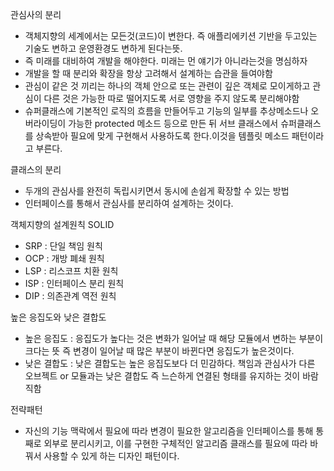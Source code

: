 관심사의 분리
- 객체지향의 세계에서는 모든것(코드)이 변한다. 즉 애플리에키션 기반을 두고있는 기술도 변하고 운영환경도 변하게 된다는뜻.
- 즉 미래를 대비하여 개발을 해야한다. 미래는 먼 얘기가 아니라는것을 명심하자
- 개발을 할 때 분리와 확장을 항상 고려해서 설계하는 습관을 들여야함
- 관심이 같은 것 끼리는 하나의 객체 안으로 또는 관련이 깊은 객체로 모이게하고 관심이 다른 것은 가능한 따로 떨어지도록 서로 영향을 주지 않도록 분리해야함
- 슈퍼클래스에 기본적인 로직의 흐름을 만들어두고 기능의 일부를 추상메소드나 오버라이딩이 가능한 protected 메소드 등으로 만든 뒤 서브 클래스에서 슈퍼클래스를 상속받아 필요에 맞게 구현해서 사용하도록 한다.이것을 템플릿 메소드 패턴이라고 부른다.

클래스의 분리
-  두개의 관심사를 완전히 독립시키면서 동시에 손쉽게 확장할 수 있는 방법
- 인터페이스를 통해서 관심사를 분리하여 설계하는 것이다.

객체지향의 설계원칙 SOLID
- SRP : 단일 책임 원칙
- OCP : 개방 폐쇄 원칙 
- LSP : 리스코프 치환 원칙
- ISP : 인터페이스 분리 원칙
- DIP : 의존관계 역전 원칙

높은 응집도와 낮은 결합도
- 높은 응집도 : 응집도가 높다는 것은 변화가 일어날 때 해당 모듈에서 변하는 부분이 크다는 뜻 즉 변경이 일어날 때 많은 부분이 바뀐다면 응집도가 높은것이다.
- 낮은 결합도 : 낮은 결합도는 높은 응집도보다 더 민감하다. 책임과 관심사가 다른 오브젝트 or 모듈과는 낮은 결합도 즉 느슨하게 연결된 형태를 유지하는 것이 바람직함

전략패턴
- 자신의 기능 맥락에서 필요에 따라 변경이 필요한 알고리즘을 인터페이스를 통해 통째로 외부로 분리시키고, 이를 구현한 구체적인 알고리즘 클래스를 필요에 따라 바꿔서 사용할 수 있게 하는 디자인 패턴이다. 

